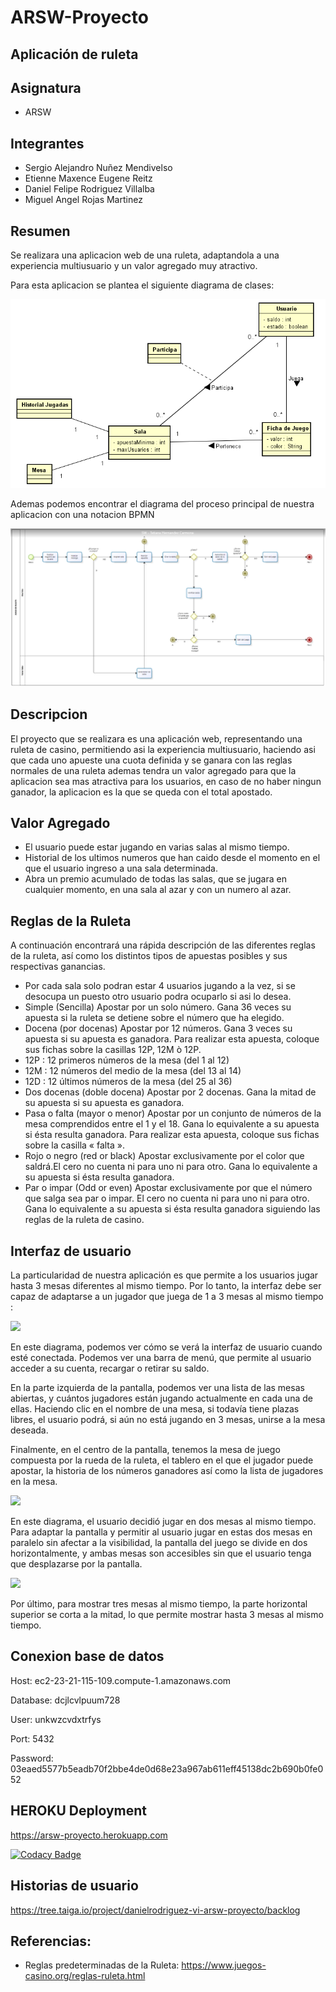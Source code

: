 # ARSW-Proyecto 

## Aplicación de ruleta 

## Asignatura

* ARSW

## Integrantes

* Sergio Alejandro Nuñez Mendivelso
* Etienne Maxence Eugene Reitz
* Daniel Felipe Rodriguez Villalba
* Miguel Angel Rojas Martinez

## Resumen 

Se realizara una aplicacion web de una ruleta, adaptandola a una experiencia multiusuario y un valor agregado muy atractivo.

Para esta aplicacion se plantea el siguiente diagrama de clases:

![Imagenes](https://github.com/danielrodriguezvillalba/ARSW-Proyecto/blob/master/imagenes/DiagramaClases.PNG)

Ademas podemos encontrar el diagrama del proceso principal de nuestra aplicacion con una notacion BPMN

![Imagenes](https://github.com/danielrodriguezvillalba/ARSW-Proyecto/blob/master/imagenes/Bizagi.png)

## Descripcion

El proyecto que se realizara es una aplicación web, representando una ruleta de casino, permitiendo asi la experiencia multiusuario, haciendo asi que cada uno apueste una cuota definida y se ganara con las reglas normales de una ruleta ademas tendra un valor agregado para que la aplicacion sea mas atractiva para los usuarios, en caso de no haber ningun ganador, la aplicacion es la que se queda con el total apostado.

## Valor Agregado

- El usuario puede estar jugando en varias salas al mismo tiempo.
- Historial de los ultimos numeros que han caido desde el momento en el que el usuario ingreso a una sala determinada.
- Abra un premio acumulado de todas las salas, que se jugara en cualquier momento, en una sala al azar y con un numero al azar. 

## Reglas de la Ruleta

A continuación encontrará una rápida descripción de las diferentes reglas de la ruleta, así como los distintos tipos de apuestas posibles y sus respectivas ganancias.

- Por cada sala solo podran estar 4 usuarios jugando a la vez, si se desocupa un puesto otro usuario podra ocuparlo si asi lo desea.
- Simple (Sencilla) Apostar por un solo número. Gana 36 veces su apuesta si la ruleta se detiene sobre el número que ha elegido.
- Docena (por docenas) Apostar por 12 números. Gana 3 veces su apuesta si su apuesta es ganadora. Para realizar esta apuesta, coloque sus fichas sobre la casillas 12P, 12M ò 12P.
- 12P : 12 primeros números de la mesa (del 1 al 12)
- 12M : 12 números del medio de la mesa (del 13 al 14)
- 12D : 12 últimos números de la mesa (del 25 al 36)
- Dos docenas (doble docena) Apostar por 2 docenas. Gana la mitad de su apuesta si su apuesta es ganadora.
- Pasa o falta (mayor o menor) Apostar por un conjunto de números de la mesa comprendidos entre el 1 y el 18. Gana lo equivalente a su   apuesta si ésta resulta ganadora. Para realizar esta apuesta, coloque sus fichas sobre la casilla « falta ».
- Rojo o negro (red or black) Apostar exclusivamente por el color que saldrá.El cero no cuenta ni para uno ni para otro. Gana lo equivalente a su apuesta si ésta resulta ganadora.
- Par o impar (Odd or even) Apostar exclusivamente por que el número que salga sea par o impar. El cero no cuenta ni para uno ni para otro. Gana lo equivalente a su apuesta si ésta resulta ganadora siguiendo las reglas de la ruleta de casino.

## Interfaz de usuario 

La particularidad de nuestra aplicación es que permite a los usuarios jugar hasta 3 mesas diferentes al mismo tiempo. Por lo tanto, la interfaz debe ser capaz de adaptarse a un jugador que juega de 1 a 3 mesas al mismo tiempo : 

![](https://i.imgur.com/bpHMjpF.png)

En este diagrama, podemos ver cómo se verá la interfaz de usuario cuando esté conectada. Podemos ver una barra de menú, que permite al usuario acceder a su cuenta, recargar o retirar su saldo. 

En la parte izquierda de la pantalla, podemos ver una lista de las mesas abiertas, y cuántos jugadores están jugando actualmente en cada una de ellas. Haciendo clic en el nombre de una mesa, si todavía tiene plazas libres, el usuario podrá, si aún no está jugando en 3 mesas, unirse a la mesa deseada.

Finalmente, en el centro de la pantalla, tenemos la mesa de juego compuesta por la rueda de la ruleta, el tablero en el que el jugador puede apostar, la historia de los números ganadores así como la lista de jugadores en la mesa.

![](https://i.imgur.com/gHIZgjA.png)

En este diagrama, el usuario decidió jugar en dos mesas al mismo tiempo. Para adaptar la pantalla y permitir al usuario jugar en estas dos mesas en paralelo sin afectar a la visibilidad, la pantalla del juego se divide en dos horizontalmente, y ambas mesas son accesibles sin que el usuario tenga que desplazarse por la pantalla.

![](https://i.imgur.com/WZi0pEI.png)

Por último, para mostrar tres mesas al mismo tiempo, la parte horizontal superior se corta a la mitad, lo que permite mostrar hasta 3 mesas al mismo tiempo.

## Conexion base de datos 

Host: ec2-23-21-115-109.compute-1.amazonaws.com

Database: dcjlcvlpuum728

User: unkwzcvdxtrfys

Port: 5432

Password: 03eaed5577b5eadb70f2bbe4de0d68e23a967ab611eff45138dc2b690b0fe052

## HEROKU Deployment

https://arsw-proyecto.herokuapp.com

[![Codacy Badge](https://api.codacy.com/project/badge/Grade/e735ab13b7064ba9bae5a4de4c47250c)](https://www.codacy.com/manual/ProyectoARSW/ARSW-Proyecto?utm_source=github.com&amp;utm_medium=referral&amp;utm_content=danielrodriguezvillalba/ARSW-Proyecto&amp;utm_campaign=Badge_Grade)

## Historias de usuario

https://tree.taiga.io/project/danielrodriguez-vi-arsw-proyecto/backlog

## Referencias:

- Reglas predeterminadas de la Ruleta: https://www.juegos-casino.org/reglas-ruleta.html


